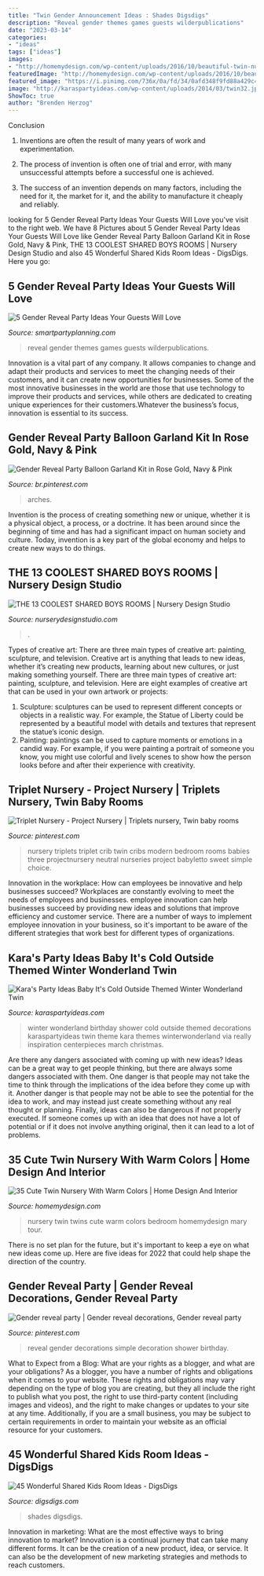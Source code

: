 ```yaml
---
title: "Twin Gender Announcement Ideas : Shades Digsdigs"
description: "Reveal gender themes games guests wilderpublications"
date: "2023-03-14"
categories:
- "ideas"
tags: ["ideas"]
images:
- "http://homemydesign.com/wp-content/uploads/2016/10/beautiful-twin-nursery-designs.jpg"
featuredImage: "http://homemydesign.com/wp-content/uploads/2016/10/beautiful-twin-nursery-designs.jpg"
featured_image: "https://i.pinimg.com/736x/0a/fd/34/0afd348f9fd88a429c4e6ee30cad28c7--triplets-nursery-gray-crib.jpg"
image: "http://karaspartyideas.com/wp-content/uploads/2014/03/twin32.jpeg"
ShowToc: true
author: "Brenden Herzog"
---
```



Conclusion
1. Inventions are often the result of many years of work and experimentation.
2. The process of invention is often one of trial and error, with many unsuccessful attempts before a successful one is achieved.

3. The success of an invention depends on many factors, including the need for it, the market for it, and the ability to manufacture it cheaply and reliably.

	

		
looking for 5 Gender Reveal Party Ideas Your Guests Will Love you've visit to the right web. We have 8 Pictures about 5 Gender Reveal Party Ideas Your Guests Will Love like Gender Reveal Party Balloon Garland Kit in Rose Gold, Navy &amp; Pink, THE 13 COOLEST SHARED BOYS ROOMS | Nursery Design Studio and also 45 Wonderful Shared Kids Room Ideas - DigsDigs. Here you go:
		
    
## 5 Gender Reveal Party Ideas Your Guests Will Love

<img loading=lazy src="https://i2.wp.com/smartpartyplanning.com/wp-content/uploads/2014/08/Gender-reveal-party-ideas.jpg?fit=550%2C820&amp;ssl=1" onerror="this.onerror=null;this.src='https://tse4.mm.bing.net/th?id=OIP.ePKSUrYH-Me-IVvTOwlQ4wHaLC&amp;pid=15.1';" alt="5 Gender Reveal Party Ideas Your Guests Will Love">

_Source: smartpartyplanning.com_

>reveal gender themes games guests wilderpublications. 

	

Innovation is a vital part of any company. It allows companies to change and adapt their products and services to meet the changing needs of their customers, and it can create new opportunities for businesses. Some of the most innovative businesses in the world are those that use technology to improve their products and services, while others are dedicated to creating unique experiences for their customers.Whatever the business’s focus, innovation is essential to its success.

    
## Gender Reveal Party Balloon Garland Kit In Rose Gold, Navy &amp; Pink

<img loading=lazy src="https://i.pinimg.com/736x/2f/9c/a1/2f9ca12fd4508a9e115e06ecf854febe.jpg" onerror="this.onerror=null;this.src='https://tse3.mm.bing.net/th?id=OIP.c_Mbraa59iaR_hgnV5KerAHaHa&amp;pid=15.1';" alt="Gender Reveal Party Balloon Garland Kit in Rose Gold, Navy &amp; Pink">

_Source: br.pinterest.com_

>arches. 

	

Invention is the process of creating something new or unique, whether it is a physical object, a process, or a doctrine. It has been around since the beginning of time and has had a significant impact on human society and culture. Today, invention is a key part of the global economy and helps to create new ways to do things.

    
## THE 13 COOLEST SHARED BOYS ROOMS | Nursery Design Studio

<img loading=lazy src="https://www.nurserydesignstudio.com/wp-content/uploads/2020/06/shared-boys-rooms-5.png" onerror="this.onerror=null;this.src='https://tse1.mm.bing.net/th?id=OIP.MG_OOXzLg6e5KgDbiNKuEgHaKX&amp;pid=15.1';" alt="THE 13 COOLEST SHARED BOYS ROOMS | Nursery Design Studio">

_Source: nurserydesignstudio.com_

>. 

	

Types of creative art: There are three main types of creative art: painting, sculpture, and television.
Creative art is anything that leads to new ideas, whether it’s creating new products, learning about new cultures, or just making something yourself. There are three main types of creative art: painting, sculpture, and television. Here are eight examples of creative art that can be used in your own artwork or projects: 
1. Sculpture: sculptures can be used to represent different concepts or objects in a realistic way. For example, the Statue of Liberty could be represented by a beautiful model with details and textures that represent the statue’s iconic design. 
2. Painting: paintings can be used to capture moments or emotions in a candid way. For example, if you were painting a portrait of someone you know, you might use colorful and lively scenes to show how the person looks before and after their experience with creativity. 

    
## Triplet Nursery - Project Nursery | Triplets Nursery, Twin Baby Rooms

<img loading=lazy src="https://i.pinimg.com/736x/0a/fd/34/0afd348f9fd88a429c4e6ee30cad28c7--triplets-nursery-gray-crib.jpg" onerror="this.onerror=null;this.src='https://tse3.mm.bing.net/th?id=OIP.YBqrJ7LSUljPJsAlf_fnNQHaFj&amp;pid=15.1';" alt="Triplet Nursery - Project Nursery | Triplets nursery, Twin baby rooms">

_Source: pinterest.com_

>nursery triplets triplet crib twin cribs modern bedroom rooms babies three projectnursery neutral nurseries project babyletto sweet simple choice. 

	

Innovation in the workplace: How can employees be innovative and help businesses succeed?
Workplaces are constantly evolving to meet the needs of employees and businesses. employee innovation can help businesses succeed by providing new ideas and solutions that improve efficiency and customer service. There are a number of ways to implement employee innovation in your business, so it's important to be aware of the different strategies that work best for different types of organizations.

    
## Kara&#039;s Party Ideas Baby It&#039;s Cold Outside Themed Winter Wonderland Twin

<img loading=lazy src="http://karaspartyideas.com/wp-content/uploads/2014/03/twin32.jpeg" onerror="this.onerror=null;this.src='https://tse2.mm.bing.net/th?id=OIP.iKI5OgLzDBzaRkiEjgBG5wHaLH&amp;pid=15.1';" alt="Kara&#039;s Party Ideas Baby It&#039;s Cold Outside Themed Winter Wonderland Twin">

_Source: karaspartyideas.com_

>winter wonderland birthday shower cold outside themed decorations karaspartyideas twin theme kara themes winterwonderland via really inspiration centerpieces march christmas. 

	

Are there any dangers associated with coming up with new ideas?
Ideas can be a great way to get people thinking, but there are always some dangers associated with them. One danger is that people may not take the time to think through the implications of the idea before they come up with it. Another danger is that people may not be able to see the potential for the idea to work, and may instead just create something without any real thought or planning. Finally, ideas can also be dangerous if not properly executed. If someone comes up with an idea that does not have a lot of potential or if it does not involve anything original, then it can lead to a lot of problems.

    
## 35 Cute Twin Nursery With Warm Colors | Home Design And Interior

<img loading=lazy src="http://homemydesign.com/wp-content/uploads/2016/10/beautiful-twin-nursery-designs.jpg" onerror="this.onerror=null;this.src='https://tse2.mm.bing.net/th?id=OIP.iz35_lxl6A8Ymi-wSxxIaAHaLH&amp;pid=15.1';" alt="35 Cute Twin Nursery With Warm Colors | Home Design And Interior">

_Source: homemydesign.com_

>nursery twin twins cute warm colors bedroom homemydesign mary tour. 

	

There is no set plan for the future, but it's important to keep a eye on what new ideas come up. Here are five ideas for 2022 that could help shape the direction of the country.

    
## Gender Reveal Party | Gender Reveal Decorations, Gender Reveal Party

<img loading=lazy src="https://i.pinimg.com/736x/78/5f/a3/785fa33864e9123adefa52873ee8a3d1.jpg" onerror="this.onerror=null;this.src='https://tse1.mm.bing.net/th?id=OIP.112LPbEr1h5nWL8AMRq2RwHaJ3&amp;pid=15.1';" alt="Gender reveal party | Gender reveal decorations, Gender reveal party">

_Source: pinterest.com_

>reveal gender decorations simple decoration shower birthday. 

	

What to Expect from a Blog: What are your rights as a blogger, and what are your obligations?
As a blogger, you have a number of rights and obligations when it comes to your website. These rights and obligations may vary depending on the type of blog you are creating, but they all include the right to publish what you post, the right to use third-party content (including images and videos), and the right to make changes or updates to your site at any time. Additionally, if you are a small business, you may be subject to certain requirements in order to maintain your website as an official resource for your customers.

    
## 45 Wonderful Shared Kids Room Ideas - DigsDigs

<img loading=lazy src="https://www.digsdigs.com/photos/2012/02/an-attic-bedroom-for-four-boys-design-in-shades-of-gray-775x517.jpg" onerror="this.onerror=null;this.src='https://tse4.mm.bing.net/th?id=OIP.JL0NK3yyaH-AxWbNDSx4nwHaE8&amp;pid=15.1';" alt="45 Wonderful Shared Kids Room Ideas - DigsDigs">

_Source: digsdigs.com_

>shades digsdigs. 

	

Innovation in marketing: What are the most effective ways to bring innovation to market?
Innovation is a continual journey that can take many different forms. It can be the creation of a new product, idea, or service. It can also be the development of new marketing strategies and methods to reach customers.

